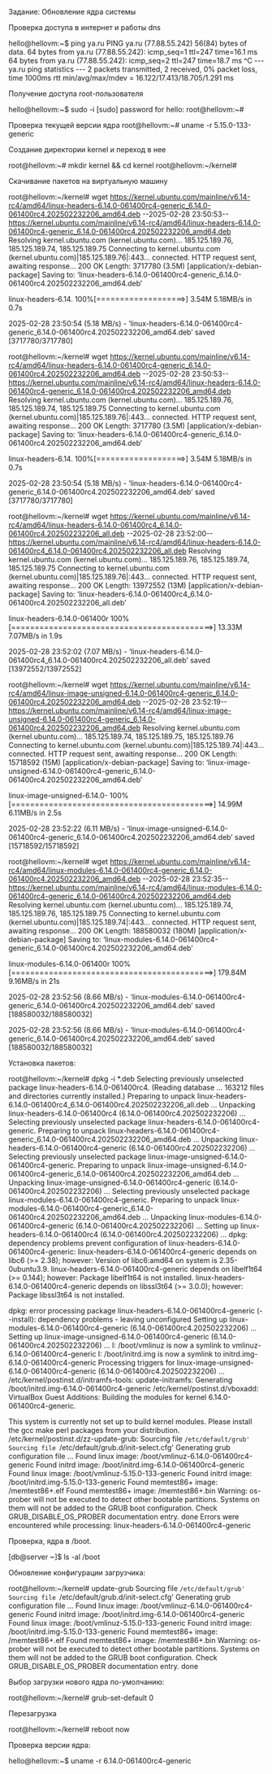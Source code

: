 Задание: Обновление ядра системы 

Проверка доступа в интернет и работы dns

hello@hellovm:~$ ping ya.ru
PING ya.ru (77.88.55.242) 56(84) bytes of data.
64 bytes from ya.ru (77.88.55.242): icmp_seq=1 ttl=247 time=16.1 ms
64 bytes from ya.ru (77.88.55.242): icmp_seq=2 ttl=247 time=18.7 ms
^C
--- ya.ru ping statistics ---
2 packets transmitted, 2 received, 0% packet loss, time 1000ms
rtt min/avg/max/mdev = 16.122/17.413/18.705/1.291 ms

Получение доступа root-пользователя

hello@hellovm:~$ sudo -i 
[sudo] password for hello: 
root@hellovm:~# 

Проверка текущей версии ядра 
root@hellovm:~#  uname -r
5.15.0-133-generic

Создание директории kernel и переход в нее

root@hellovm:~# mkdir kernel && cd kernel 
root@hellovm:~/kernel# 

Скачивание пакетов на виртуальную машину

root@hellovm:~/kernel# wget https://kernel.ubuntu.com/mainline/v6.14-rc4/amd64/linux-headers-6.14.0-061400rc4-generic_6.14.0-061400rc4.202502232206_amd64.deb
--2025-02-28 23:50:53--  https://kernel.ubuntu.com/mainline/v6.14-rc4/amd64/linux-headers-6.14.0-061400rc4-generic_6.14.0-061400rc4.202502232206_amd64.deb
Resolving kernel.ubuntu.com (kernel.ubuntu.com)... 185.125.189.76, 185.125.189.74, 185.125.189.75
Connecting to kernel.ubuntu.com (kernel.ubuntu.com)|185.125.189.76|:443... connected.
HTTP request sent, awaiting response... 200 OK
Length: 3717780 (3.5M) [application/x-debian-package]
Saving to: ‘linux-headers-6.14.0-061400rc4-generic_6.14.0-061400rc4.202502232206_amd64.deb’

linux-headers-6.14. 100%[===================>]   3.54M  5.18MB/s    in 0.7s    

2025-02-28 23:50:54 (5.18 MB/s) - ‘linux-headers-6.14.0-061400rc4-generic_6.14.0-061400rc4.202502232206_amd64.deb’ saved [3717780/3717780]

root@hellovm:~/kernel# wget https://kernel.ubuntu.com/mainline/v6.14-rc4/amd64/linux-headers-6.14.0-061400rc4-generic_6.14.0-061400rc4.202502232206_amd64.deb
--2025-02-28 23:50:53--  https://kernel.ubuntu.com/mainline/v6.14-rc4/amd64/linux-headers-6.14.0-061400rc4-generic_6.14.0-061400rc4.202502232206_amd64.deb
Resolving kernel.ubuntu.com (kernel.ubuntu.com)... 185.125.189.76, 185.125.189.74, 185.125.189.75
Connecting to kernel.ubuntu.com (kernel.ubuntu.com)|185.125.189.76|:443... connected.
HTTP request sent, awaiting response... 200 OK
Length: 3717780 (3.5M) [application/x-debian-package]
Saving to: ‘linux-headers-6.14.0-061400rc4-generic_6.14.0-061400rc4.202502232206_amd64.deb’

linux-headers-6.14. 100%[===================>]   3.54M  5.18MB/s    in 0.7s    

2025-02-28 23:50:54 (5.18 MB/s) - ‘linux-headers-6.14.0-061400rc4-generic_6.14.0-061400rc4.202502232206_amd64.deb’ saved [3717780/3717780]

root@hellovm:~/kernel# wget https://kernel.ubuntu.com/mainline/v6.14-rc4/amd64/linux-headers-6.14.0-061400rc4_6.14.0-061400rc4.202502232206_all.deb
--2025-02-28 23:52:00--  https://kernel.ubuntu.com/mainline/v6.14-rc4/amd64/linux-headers-6.14.0-061400rc4_6.14.0-061400rc4.202502232206_all.deb
Resolving kernel.ubuntu.com (kernel.ubuntu.com)... 185.125.189.76, 185.125.189.74, 185.125.189.75
Connecting to kernel.ubuntu.com (kernel.ubuntu.com)|185.125.189.76|:443... connected.
HTTP request sent, awaiting response... 200 OK
Length: 13972552 (13M) [application/x-debian-package]
Saving to: ‘linux-headers-6.14.0-061400rc4_6.14.0-061400rc4.202502232206_all.deb’

linux-headers-6.14.0-061400r 100%[===========================================>]  13.33M  7.07MB/s    in 1.9s    

2025-02-28 23:52:02 (7.07 MB/s) - ‘linux-headers-6.14.0-061400rc4_6.14.0-061400rc4.202502232206_all.deb’ saved [13972552/13972552]

root@hellovm:~/kernel# wget https://kernel.ubuntu.com/mainline/v6.14-rc4/amd64/linux-image-unsigned-6.14.0-061400rc4-generic_6.14.0-061400rc4.202502232206_amd64.deb
--2025-02-28 23:52:19--  https://kernel.ubuntu.com/mainline/v6.14-rc4/amd64/linux-image-unsigned-6.14.0-061400rc4-generic_6.14.0-061400rc4.202502232206_amd64.deb
Resolving kernel.ubuntu.com (kernel.ubuntu.com)... 185.125.189.74, 185.125.189.75, 185.125.189.76
Connecting to kernel.ubuntu.com (kernel.ubuntu.com)|185.125.189.74|:443... connected.
HTTP request sent, awaiting response... 200 OK
Length: 15718592 (15M) [application/x-debian-package]
Saving to: ‘linux-image-unsigned-6.14.0-061400rc4-generic_6.14.0-061400rc4.202502232206_amd64.deb’

linux-image-unsigned-6.14.0- 100%[===========================================>]  14.99M  6.11MB/s    in 2.5s    

2025-02-28 23:52:22 (6.11 MB/s) - ‘linux-image-unsigned-6.14.0-061400rc4-generic_6.14.0-061400rc4.202502232206_amd64.deb’ saved [15718592/15718592]

root@hellovm:~/kernel# wget https://kernel.ubuntu.com/mainline/v6.14-rc4/amd64/linux-modules-6.14.0-061400rc4-generic_6.14.0-061400rc4.202502232206_amd64.deb
--2025-02-28 23:52:35--  https://kernel.ubuntu.com/mainline/v6.14-rc4/amd64/linux-modules-6.14.0-061400rc4-generic_6.14.0-061400rc4.202502232206_amd64.deb
Resolving kernel.ubuntu.com (kernel.ubuntu.com)... 185.125.189.74, 185.125.189.76, 185.125.189.75
Connecting to kernel.ubuntu.com (kernel.ubuntu.com)|185.125.189.74|:443... connected.
HTTP request sent, awaiting response... 200 OK
Length: 188580032 (180M) [application/x-debian-package]
Saving to: ‘linux-modules-6.14.0-061400rc4-generic_6.14.0-061400rc4.202502232206_amd64.deb’

linux-modules-6.14.0-061400r 100%[===========================================>] 179.84M  9.16MB/s    in 21s     

2025-02-28 23:52:56 (8.66 MB/s) - ‘linux-modules-6.14.0-061400rc4-generic_6.14.0-061400rc4.202502232206_amd64.deb’ saved [188580032/188580032]

2025-02-28 23:52:56 (8.66 MB/s) - ‘linux-modules-6.14.0-061400rc4-generic_6.14.0-061400rc4.202502232206_amd64.deb’ saved [188580032/188580032]

Установка пакетов: 

root@hellovm:~/kernel# dpkg -i *.deb
Selecting previously unselected package linux-headers-6.14.0-061400rc4.
(Reading database ... 163212 files and directories currently installed.)
Preparing to unpack linux-headers-6.14.0-061400rc4_6.14.0-061400rc4.202502232206_all.deb ...
Unpacking linux-headers-6.14.0-061400rc4 (6.14.0-061400rc4.202502232206) ...
Selecting previously unselected package linux-headers-6.14.0-061400rc4-generic.
Preparing to unpack linux-headers-6.14.0-061400rc4-generic_6.14.0-061400rc4.202502232206_amd64.deb ...
Unpacking linux-headers-6.14.0-061400rc4-generic (6.14.0-061400rc4.202502232206) ...
Selecting previously unselected package linux-image-unsigned-6.14.0-061400rc4-generic.
Preparing to unpack linux-image-unsigned-6.14.0-061400rc4-generic_6.14.0-061400rc4.202502232206_amd64.deb ...
Unpacking linux-image-unsigned-6.14.0-061400rc4-generic (6.14.0-061400rc4.202502232206) ...
Selecting previously unselected package linux-modules-6.14.0-061400rc4-generic.
Preparing to unpack linux-modules-6.14.0-061400rc4-generic_6.14.0-061400rc4.202502232206_amd64.deb ...
Unpacking linux-modules-6.14.0-061400rc4-generic (6.14.0-061400rc4.202502232206) ...
Setting up linux-headers-6.14.0-061400rc4 (6.14.0-061400rc4.202502232206) ...
dpkg: dependency problems prevent configuration of linux-headers-6.14.0-061400rc4-generic:
 linux-headers-6.14.0-061400rc4-generic depends on libc6 (>= 2.38); however:
  Version of libc6:amd64 on system is 2.35-0ubuntu3.9.
 linux-headers-6.14.0-061400rc4-generic depends on libelf1t64 (>= 0.144); however:
  Package libelf1t64 is not installed.
 linux-headers-6.14.0-061400rc4-generic depends on libssl3t64 (>= 3.0.0); however:
  Package libssl3t64 is not installed.

dpkg: error processing package linux-headers-6.14.0-061400rc4-generic (--install):
 dependency problems - leaving unconfigured
Setting up linux-modules-6.14.0-061400rc4-generic (6.14.0-061400rc4.202502232206) ...
Setting up linux-image-unsigned-6.14.0-061400rc4-generic (6.14.0-061400rc4.202502232206) ...
I: /boot/vmlinuz is now a symlink to vmlinuz-6.14.0-061400rc4-generic
I: /boot/initrd.img is now a symlink to initrd.img-6.14.0-061400rc4-generic
Processing triggers for linux-image-unsigned-6.14.0-061400rc4-generic (6.14.0-061400rc4.202502232206) ...
/etc/kernel/postinst.d/initramfs-tools:
update-initramfs: Generating /boot/initrd.img-6.14.0-061400rc4-generic
/etc/kernel/postinst.d/vboxadd:
VirtualBox Guest Additions: Building the modules for kernel 
6.14.0-061400rc4-generic.

This system is currently not set up to build kernel modules.
Please install the gcc make perl packages from your distribution.
/etc/kernel/postinst.d/zz-update-grub:
Sourcing file `/etc/default/grub'
Sourcing file `/etc/default/grub.d/init-select.cfg'
Generating grub configuration file ...
Found linux image: /boot/vmlinuz-6.14.0-061400rc4-generic
Found initrd image: /boot/initrd.img-6.14.0-061400rc4-generic
Found linux image: /boot/vmlinuz-5.15.0-133-generic
Found initrd image: /boot/initrd.img-5.15.0-133-generic
Found memtest86+ image: /memtest86+.elf
Found memtest86+ image: /memtest86+.bin
Warning: os-prober will not be executed to detect other bootable partitions.
Systems on them will not be added to the GRUB boot configuration.
Check GRUB_DISABLE_OS_PROBER documentation entry.
done
Errors were encountered while processing:
 linux-headers-6.14.0-061400rc4-generic

Проверка, ядра в /boot.

[db@server ~]$ ls -al /boot 

Обновление конфигурации загрузчика:
 
root@hellovm:~/kernel# update-grub
Sourcing file `/etc/default/grub'
Sourcing file `/etc/default/grub.d/init-select.cfg'
Generating grub configuration file ...
Found linux image: /boot/vmlinuz-6.14.0-061400rc4-generic
Found initrd image: /boot/initrd.img-6.14.0-061400rc4-generic
Found linux image: /boot/vmlinuz-5.15.0-133-generic
Found initrd image: /boot/initrd.img-5.15.0-133-generic
Found memtest86+ image: /memtest86+.elf
Found memtest86+ image: /memtest86+.bin
Warning: os-prober will not be executed to detect other bootable partitions.
Systems on them will not be added to the GRUB boot configuration.
Check GRUB_DISABLE_OS_PROBER documentation entry.
done

Выбор загрузки нового ядра по-умолчанию:

root@hellovm:~/kernel# grub-set-default 0

Перезагрузка

root@hellovm:~/kernel# reboot now

Проверка версии ядра:

hello@hellovm:~$ uname -r
6.14.0-061400rc4-generic
